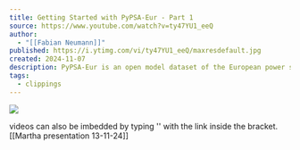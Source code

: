 ```yaml
---
title: Getting Started with PyPSA-Eur - Part 1
source: https://www.youtube.com/watch?v=ty47YU1_eeQ
author:
  - "[[Fabian Neumann]]"
published: https://i.ytimg.com/vi/ty47YU1_eeQ/maxresdefault.jpg
created: 2024-11-07
description: PyPSA-Eur is an open model dataset of the European power system at the transmission network level that covers the full ENTSO-E area. It contains alternating ...
tags:
  - clippings
---
```

![](https://www.youtube.com/watch?v=ty47YU1_eeQ)

videos can also be imbedded by typing '![]()' with the link inside the bracket.
[[Martha presentation 13-11-24]]
